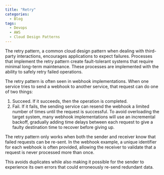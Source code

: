 ```yaml
---
title: "Retry"
categories:
  - Blog
tags:
  - Devops
  - AWS
  - Cloud Design Patterns
---
```


The retry pattern, a common cloud design pattern when dealing with third-party interactions, encourages applications to expect failures. Processes that implement the retry pattern create fault-tolerant systems that require minimal long-term maintenance. These processes are implemented with the ability to safely retry failed operations.

The retry pattern is often seen in webhook implementations. When one service tries to send a webhook to another service, that request can do one of two things:    
<ol>
<li>Succeed. If it succeeds, then the operation is completed.</li>
<li>Fail. If it fails, the sending service can resend the webhook a limited number of times until the request is successful. To avoid overloading the target system, many webhook implementations will use an incremental backoff, gradually adding time delays between each request to give a faulty destination time to recover before giving up.</li>
</ol>

The retry pattern only works when both the sender and receiver know that failed requests can be re-sent. In the webhook example, a unique identifier for each webhook is often provided, allowing the receiver to validate that a request is never processed more than once. 

This avoids duplicates while also making it possible for the sender to experience its own errors that could erroneously re-send redundant data.